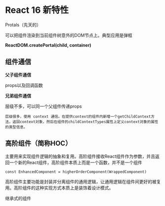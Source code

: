 # React 16 新特性

Protals（先天的）

可以把组件渲染到当前组件树意外的DOM节点上。典型应用是弹框

**ReactDOM.createPortal(child, container)**

## 组件通信

**父子组件通信**

props以及回调函数

**兄弟组件通信**

层级不多，可以同一个父组件传递props
    
    层级很多，使用 context 通信。在提供context的组件内新增一个getChildContext方法，返回context对象，然后在组件的childContextTypes属性上定义context对象的属性的类型信息。

## 高阶组件（简称HOC）

主要用来实现组件逻辑的抽象和复用。高阶组件接收React组件作为参数，并且返回一个新的React组件，高阶组件本质上而是一个函数，并不是一个组件

`
const EnhancedComponent = higherOrderComponent(WrappedComponent)
`

高阶组件主要功能是封装并分离组件的通用逻辑，让通用逻辑在组件间更好的被复用。高阶组件的这种实现方式本质上是装饰着设计模式。

继承式的组件